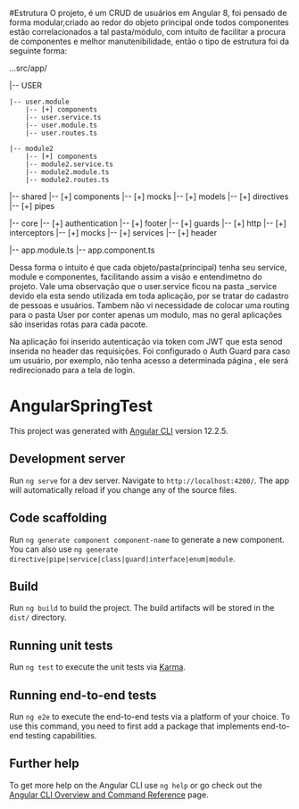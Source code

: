 #Estrutura 
O projeto, é um CRUD de usuários em Angular 8, foi pensado de forma modular,criado ao redor do objeto principal onde todos componentes estão correlacionados a tal pasta/módulo, com intuito de facilitar a procura de componentes e melhor manutenibilidade, então o tipo de estrutura foi da seguinte forma:

...src/app/

|-- USER

    |-- user.module
        |-- [+] components
        |-- user.service.ts
        |-- user.module.ts
        |-- user.routes.ts

    |-- module2 
        |-- [+] components
        |-- module2.service.ts
        |-- module2.module.ts
        |-- module2.routes.ts

|-- shared
        |-- [+] components
        |-- [+] mocks
        |-- [+] models
        |-- [+] directives
        |-- [+] pipes

|-- core
        |-- [+] authentication
        |-- [+] footer
        |-- [+] guards
        |-- [+] http
        |-- [+] interceptors
        |-- [+] mocks
        |-- [+] services
        |-- [+] header

|-- app.module.ts
|-- app.component.ts

Dessa forma o intuito é que cada objeto/pasta(principal) tenha seu service, module e componentes, facilitando assim a visão e entendimetno do projeto.
Vale uma observação que o user.service ficou na pasta _service devido ela esta sendo utilizada em toda aplicação, por se tratar do cadastro de pessoas e usuários.
Tambem não vi necessidade de colocar uma routing para o pasta User por conter apenas um modulo, mas no geral aplicações são inseridas rotas para cada pacote.

Na aplicação foi inserido autenticação via token com JWT que esta senod inserida no header das requisições. Foi configurado o Auth Guard para caso um usuário, por exemplo, não tenha acesso a determinada página , ele será redirecionado para a tela de login.

# AngularSpringTest

This project was generated with [Angular CLI](https://github.com/angular/angular-cli) version 12.2.5.

## Development server

Run `ng serve` for a dev server. Navigate to `http://localhost:4200/`. The app will automatically reload if you change any of the source files.

## Code scaffolding

Run `ng generate component component-name` to generate a new component. You can also use `ng generate directive|pipe|service|class|guard|interface|enum|module`.

## Build

Run `ng build` to build the project. The build artifacts will be stored in the `dist/` directory.

## Running unit tests

Run `ng test` to execute the unit tests via [Karma](https://karma-runner.github.io).

## Running end-to-end tests

Run `ng e2e` to execute the end-to-end tests via a platform of your choice. To use this command, you need to first add a package that implements end-to-end testing capabilities.

## Further help

To get more help on the Angular CLI use `ng help` or go check out the [Angular CLI Overview and Command Reference](https://angular.io/cli) page.
